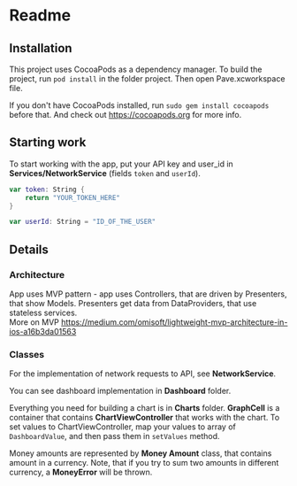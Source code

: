 # Readme


## Installation
This project uses CocoaPods as a dependency manager. 
To build the project, run `pod install` in the folder project. Then open Pave.xcworkspace file.

If you don't have CocoaPods installed, run `sudo gem install cocoapods` before that. And check out https://cocoapods.org for more info.


## Starting work 
To start working with the app, put your API key and user_id in **Services/NetworkService** (fields `token` and `userId`).
```swift
var token: String {
	return "YOUR_TOKEN_HERE"
}
```

```swift
var userId: String = "ID_OF_THE_USER"
```

## Details

### Architecture 
App uses MVP pattern - app uses Controllers, that are driven by Presenters, that show Models. Presenters get data from DataProviders, that use stateless services.  
More on MVP https://medium.com/omisoft/lightweight-mvp-architecture-in-ios-a16b3da01563

### Classes
For the implementation of network requests to API, see **NetworkService**.

You can see dashboard implementation in **Dashboard** folder. 

Everything you need for building a chart is in **Charts** folder. **GraphCell** is a container that contains **ChartViewController** that works with the chart. 
To set values to ChartViewController, map your values to array of `DashboardValue`, and then pass them in `setValues` method.

Money amounts are represented by **Money Amount** class, that contains amount in a currency. Note, that if you try to sum two amounts in different currency, a **MoneyError** will be thrown. 
